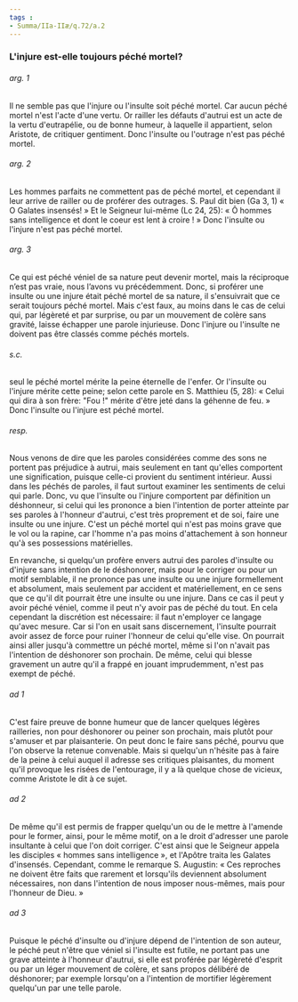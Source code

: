```yaml
---
tags : 
- Summa/IIa-IIæ/q.72/a.2
---
```


### L'injure est-elle toujours péché mortel?

###### arg. 1
Il ne semble pas que l'injure ou l'insulte soit péché mortel. Car aucun péché mortel n'est l'acte d'une vertu. Or railler les défauts d'autrui est un acte de la vertu d'eutrapélie, ou de bonne humeur, à laquelle il appartient, selon Aristote, de critiquer gentiment. Donc l'insulte ou l'outrage n'est pas péché mortel. 

###### arg. 2
Les hommes parfaits ne commettent pas de péché mortel, et cependant il leur arrive de railler ou de proférer des outrages. S. Paul dit bien (Ga 3, 1) « O Galates insensés! » Et le Seigneur lui-même (Lc 24, 25): « Ô hommes sans intelligence et dont le coeur est lent à croire ! » Donc l'insulte ou l'injure n'est pas péché mortel. 

###### arg. 3
Ce qui est péché véniel de sa nature peut devenir mortel, mais la réciproque n’est pas vraie, nous l’avons vu précédemment. Donc, si proférer une insulte ou une injure était péché mortel de sa nature, il s'ensuivrait que ce serait toujours péché mortel. Mais c'est faux, au moins dans le cas de celui qui, par légèreté et par surprise, ou par un mouvement de colère sans gravité, laisse échapper une parole injurieuse. Donc l'injure ou l'insulte ne doivent pas être classés comme péchés mortels. 

###### s.c.
seul le péché mortel mérite la peine éternelle de l'enfer. Or l'insulte ou l'injure mérite cette peine; selon cette parole en S. Matthieu (5, 28): « Celui qui dira à son frère: "Fou !" mérite d'être jeté dans la géhenne de feu. » Donc l'insulte ou l'injure est péché mortel. 

###### resp.
Nous venons de dire que les paroles considérées comme des sons ne portent pas préjudice à autrui, mais seulement en tant qu'elles comportent une signification, puisque celle-ci provient du sentiment intérieur. Aussi dans les péchés de paroles, il faut surtout examiner les sentiments de celui qui parle. Donc, vu que l'insulte ou l'injure comportent par définition un déshonneur, si celui qui les prononce a bien l'intention de porter atteinte par ses paroles à l'honneur d'autrui, c'est très proprement et de soi, faire une insulte ou une injure. C'est un péché mortel qui n'est pas moins grave que le vol ou la rapine, car l'homme n'a pas moins d'attachement à son honneur qu'à ses possessions matérielles. 

En revanche, si quelqu'un profère envers autrui des paroles d'insulte ou d'injure sans intention de le déshonorer, mais pour le corriger ou pour un motif semblable, il ne prononce pas une insulte ou une injure formellement et absolument, mais seulement par accident et matériellement, en ce sens que ce qu'il dit pourrait être une insulte ou une injure. Dans ce cas il peut y avoir péché véniel, comme il peut n'y avoir pas de péché du tout. En cela cependant la discrétion est nécessaire: il faut n'employer ce langage qu'avec mesure. Car si l'on en usait sans discernement, l'insulte pourrait avoir assez de force pour ruiner l'honneur de celui qu'elle vise. On pourrait ainsi aller jusqu'à commettre un péché mortel, même si l'on n'avait pas l'intention de déshonorer son prochain. De même, celui qui blesse gravement un autre qu'il a frappé en jouant imprudemment, n'est pas exempt de péché. 

###### ad 1
C'est faire preuve de bonne humeur que de lancer quelques légères railleries, non pour déshonorer ou peiner son prochain, mais plutôt pour s'amuser et par plaisanterie. On peut donc le faire sans péché, pourvu que l'on observe la retenue convenable. Mais si quelqu'un n'hésite pas à faire de la peine à celui auquel il adresse ses critiques plaisantes, du moment qu'il provoque les risées de l'entourage, il y a là quelque chose de vicieux, comme Aristote le dit à ce sujet. 

###### ad 2
De même qu'il est permis de frapper quelqu'un ou de le mettre à l'amende pour le former, ainsi, pour le même motif, on a le droit d'adresser une parole insultante à celui que l'on doit corriger. C'est ainsi que le Seigneur appela les disciples « hommes sans intelligence », et l'Apôtre traita les Galates d'insensés. Cependant, comme le remarque S. Augustin: « Ces reproches ne doivent être faits que rarement et lorsqu'ils deviennent absolument nécessaires, non dans l'intention de nous imposer nous-mêmes, mais pour l'honneur de Dieu. » 

###### ad 3
Puisque le péché d'insulte ou d'injure dépend de l'intention de son auteur, le péché peut n'être que véniel si l'insulte est futile, ne portant pas une grave atteinte à l'honneur d'autrui, si elle est proférée par légèreté d'esprit ou par un léger mouvement de colère, et sans propos délibéré de déshonorer; par exemple lorsqu'on a l'intention de mortifier légèrement quelqu'un par une telle parole. 


